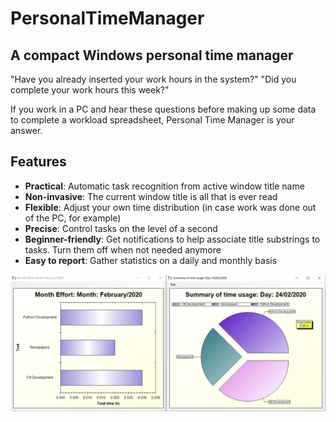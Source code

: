 # PersonalTimeManager
A compact Windows personal time manager
---

"Have you already inserted your work hours in the system?"
"Did you complete your work hours this week?"

If you work in a PC and hear these questions before making up some data to complete a workload spreadsheet, Personal Time Manager is your answer.

## Features

- **Practical**: Automatic task recognition from active window title name
- **Non-invasive**: The current window title is all that is ever read
- **Flexible**: Adjust your own time distribution (in case work was done out of the PC, for example)
- **Precise**: Control tasks on the level of a second
- **Beginner-friendly**: Get notifications to help associate title substrings to tasks. Turn them off when not needed anymore
- **Easy to report**: Gather statistics on a daily and monthly basis

![Report screens](https://github.com/douglas125/PersonalTimeManager/raw/master/screen_personal_time_manager.JPG "Time reports")
